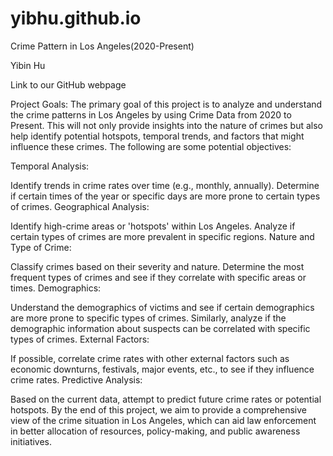 # yibhu.github.io
Crime Pattern in Los Angeles(2020-Present)

Yibin Hu

Link to our GitHub webpage

Project Goals:
The primary goal of this project is to analyze and understand the crime patterns in Los Angeles by using Crime Data from 2020 to Present. This will not only provide insights into the nature of crimes but also help identify potential hotspots, temporal trends, and factors that might influence these crimes. The following are some potential objectives:

Temporal Analysis:

Identify trends in crime rates over time (e.g., monthly, annually).
Determine if certain times of the year or specific days are more prone to certain types of crimes.
Geographical Analysis:

Identify high-crime areas or 'hotspots' within Los Angeles.
Analyze if certain types of crimes are more prevalent in specific regions.
Nature and Type of Crime:

Classify crimes based on their severity and nature.
Determine the most frequent types of crimes and see if they correlate with specific areas or times.
Demographics:

Understand the demographics of victims and see if certain demographics are more prone to specific types of crimes.
Similarly, analyze if the demographic information about suspects can be correlated with specific types of crimes.
External Factors:

If possible, correlate crime rates with other external factors such as economic downturns, festivals, major events, etc., to see if they influence crime rates.
Predictive Analysis:

Based on the current data, attempt to predict future crime rates or potential hotspots.
By the end of this project, we aim to provide a comprehensive view of the crime situation in Los Angeles, which can aid law enforcement in better allocation of resources, policy-making, and public awareness initiatives.
